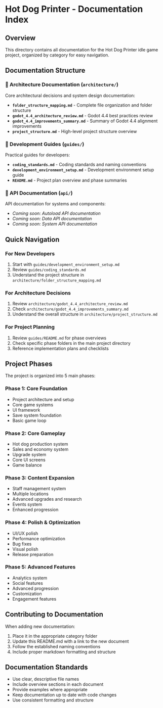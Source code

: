 # Hot Dog Printer - Documentation Index

## Overview
This directory contains all documentation for the Hot Dog Printer idle game project, organized by category for easy navigation.

## Documentation Structure

### 📁 Architecture Documentation (`architecture/`)
Core architectural decisions and system design documentation:
- **`folder_structure_mapping.md`** - Complete file organization and folder structure
- **`godot_4.4_architecture_review.md`** - Godot 4.4 best practices review
- **`godot_4.4_improvements_summary.md`** - Summary of Godot 4.4 alignment improvements
- **`project_structure.md`** - High-level project structure overview

### 📁 Development Guides (`guides/`)
Practical guides for developers:
- **`coding_standards.md`** - Coding standards and naming conventions
- **`development_environment_setup.md`** - Development environment setup guide
- **`README.md`** - Project plan overview and phase summaries

### 📁 API Documentation (`api/`)
API documentation for systems and components:
- *Coming soon: Autoload API documentation*
- *Coming soon: Data API documentation*
- *Coming soon: System API documentation*

## Quick Navigation

### For New Developers
1. Start with `guides/development_environment_setup.md`
2. Review `guides/coding_standards.md`
3. Understand the project structure in `architecture/folder_structure_mapping.md`

### For Architecture Decisions
1. Review `architecture/godot_4.4_architecture_review.md`
2. Check `architecture/godot_4.4_improvements_summary.md`
3. Understand the overall structure in `architecture/project_structure.md`

### For Project Planning
1. Review `guides/README.md` for phase overviews
2. Check specific phase folders in the main project directory
3. Reference implementation plans and checklists

## Project Phases

The project is organized into 5 main phases:

### Phase 1: Core Foundation
- Project architecture and setup
- Core game systems
- UI framework
- Save system foundation
- Basic game loop

### Phase 2: Core Gameplay
- Hot dog production system
- Sales and economy system
- Upgrade system
- Core UI screens
- Game balance

### Phase 3: Content Expansion
- Staff management system
- Multiple locations
- Advanced upgrades and research
- Events system
- Enhanced progression

### Phase 4: Polish & Optimization
- UI/UX polish
- Performance optimization
- Bug fixes
- Visual polish
- Release preparation

### Phase 5: Advanced Features
- Analytics system
- Social features
- Advanced progression
- Customization
- Engagement features

## Contributing to Documentation

When adding new documentation:
1. Place it in the appropriate category folder
2. Update this README.md with a link to the new document
3. Follow the established naming conventions
4. Include proper markdown formatting and structure

## Documentation Standards

- Use clear, descriptive file names
- Include overview sections in each document
- Provide examples where appropriate
- Keep documentation up to date with code changes
- Use consistent formatting and structure 